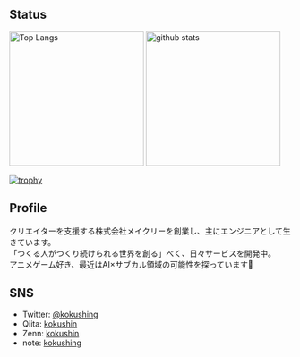 ## Status

<div> 
  <img alt="Top Langs" height="240" src="https://github-readme-stats.vercel.app/api/top-langs/?username=kokushin" />
  <img alt="github stats" height="240" src="https://github-readme-stats.vercel.app/api?username=kokushin&count_private=true" />
</div>

[![trophy](https://github-profile-trophy.vercel.app/?username=kokushin&column=8)](https://github.com/ryo-ma/github-profile-trophy)

## Profile

クリエイターを支援する株式会社メイクリーを創業し、主にエンジニアとして生きています。  
「つくる人がつくり続けられる世界を創る」べく、日々サービスを開発中。  
アニメゲーム好き、最近はAI×サブカル領域の可能性を探っています🧠

## SNS

- Twitter: [@kokushing](https://twitter.com/kokushing)
- Qiita: [kokushin](https://qiita.com/kokushin)
- Zenn: [kokushin](https://zenn.dev/kokushing)
- note: [kokushing](https://note.com/kokushing)

